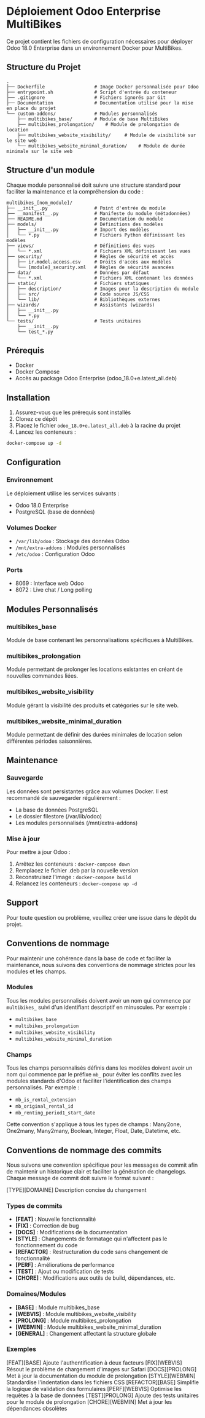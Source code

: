 # Déploiement Odoo Enterprise MultiBikes

Ce projet contient les fichiers de configuration nécessaires pour déployer Odoo 18.0 Enterprise dans un environnement Docker pour MultiBikes.

## Structure du Projet

```
.
├── Dockerfile                  # Image Docker personnalisée pour Odoo
├── entrypoint.sh               # Script d'entrée du conteneur
├── .gitignore                  # Fichiers ignorés par Git
├── Documentation               # Documentation utilisé pour la mise en place du projet
└── custom-addons/              # Modules personnalisés
    ├── multibikes_base/        # Module de base MultiBikes
    ├── multibikes_prolongation/    # Module de prolongation de location
    ├── multibikes_website_visibility/     # Module de visibilité sur le site web
    └── multibikes_website_minimal_duration/    # Module de durée minimale sur le site web
```

## Structure d'un module

Chaque module personnalisé doit suivre une structure standard pour faciliter la maintenance et la compréhension du code :

```
multibikes_[nom_module]/
├── __init__.py                 # Point d'entrée du module
├── __manifest__.py             # Manifeste du module (métadonnées)
├── README.md                   # Documentation du module
├── models/                     # Définitions des modèles
│   ├── __init__.py             # Import des modèles
│   └── *.py                    # Fichiers Python définissant les modèles
├── views/                      # Définitions des vues
│   └── *.xml                   # Fichiers XML définissant les vues
├── security/                   # Règles de sécurité et accès
│   ├── ir.model.access.csv     # Droits d'accès aux modèles
│   └── [module]_security.xml   # Règles de sécurité avancées
├── data/                       # Données par défaut
│   └── *.xml                   # Fichiers XML contenant les données
├── static/                     # Fichiers statiques
│   ├── description/            # Images pour la description du module
│   ├── src/                    # Code source JS/CSS
│   └── lib/                    # Bibliothèques externes
├── wizards/                    # Assistants (wizards)
│   ├── __init__.py
│   └── *.py
└── tests/                      # Tests unitaires
    ├── __init__.py
    └── test_*.py
```

## Prérequis

- Docker
- Docker Compose
- Accès au package Odoo Enterprise (odoo_18.0+e.latest_all.deb)

## Installation

1. Assurez-vous que les prérequis sont installés
2. Clonez ce dépôt
3. Placez le fichier `odoo_18.0+e.latest_all.deb` à la racine du projet
4. Lancez les conteneurs :

```bash
docker-compose up -d
```

## Configuration

### Environnement

Le déploiement utilise les services suivants :
- Odoo 18.0 Enterprise
- PostgreSQL (base de données)

### Volumes Docker

- `/var/lib/odoo` : Stockage des données Odoo
- `/mnt/extra-addons` : Modules personnalisés
- `/etc/odoo` : Configuration Odoo

### Ports

- 8069 : Interface web Odoo
- 8072 : Live chat / Long polling

## Modules Personnalisés

### multibikes_base

Module de base contenant les personnalisations spécifiques à MultiBikes.

### multibikes_prolongation

Module permettant de prolonger les locations existantes en créant de nouvelles commandes liées.

### multibikes_website_visibility

Module gérant la visibilité des produits et catégories sur le site web.

### multibikes_website_minimal_duration

Module permettant de définir des durées minimales de location selon différentes périodes saisonnières.

## Maintenance

### Sauvegarde

Les données sont persistantes grâce aux volumes Docker. Il est recommandé de sauvegarder régulièrement :
- La base de données PostgreSQL
- Le dossier filestore (/var/lib/odoo)
- Les modules personnalisés (/mnt/extra-addons)

### Mise à jour

Pour mettre à jour Odoo :

1. Arrêtez les conteneurs : `docker-compose down`
2. Remplacez le fichier .deb par la nouvelle version
3. Reconstruisez l'image : `docker-compose build`
4. Relancez les conteneurs : `docker-compose up -d`

## Support

Pour toute question ou problème, veuillez créer une issue dans le dépôt du projet.

## Conventions de nommage

Pour maintenir une cohérence dans la base de code et faciliter la maintenance, nous suivons des conventions de nommage strictes pour les modules et les champs.

### Modules

Tous les modules personnalisés doivent avoir un nom qui commence par `multibikes_` suivi d'un identifiant descriptif en minuscules. Par exemple :
- `multibikes_base`
- `multibikes_prolongation`
- `multibikes_website_visibility`
- `multibikes_website_minimal_duration`

### Champs

Tous les champs personnalisés définis dans les modèles doivent avoir un nom qui commence par le préfixe `mb_` pour éviter les conflits avec les modules standards d'Odoo et faciliter l'identification des champs personnalisés. Par exemple :
- `mb_is_rental_extension`
- `mb_original_rental_id`
- `mb_renting_period1_start_date`

Cette convention s'applique à tous les types de champs : Many2one, One2many, Many2many, Boolean, Integer, Float, Date, Datetime, etc.

## Conventions de nommage des commits

Nous suivons une convention spécifique pour les messages de commit afin de maintenir un historique clair et faciliter la génération de changelogs. Chaque message de commit doit suivre le format suivant :

[TYPE][DOMAINE] Description concise du changement


### Types de commits
- **[FEAT]** : Nouvelle fonctionnalité
- **[FIX]** : Correction de bug
- **[DOCS]** : Modifications de la documentation
- **[STYLE]** : Changements de formatage qui n'affectent pas le fonctionnement du code
- **[REFACTOR]** : Restructuration du code sans changement de fonctionnalité
- **[PERF]** : Améliorations de performance
- **[TEST]** : Ajout ou modification de tests
- **[CHORE]** : Modifications aux outils de build, dépendances, etc.

### Domaines/Modules
- **[BASE]** : Module multibikes_base
- **[WEBVIS]** : Module multibikes_website_visibility
- **[PROLONG]** : Module multibikes_prolongation
- **[WEBMIN]** : Module multibikes_website_minimal_duration
- **[GENERAL]** : Changement affectant la structure globale

### Exemples

[FEAT][BASE] Ajoute l'authentification à deux facteurs
[FIX][WEBVIS] Résout le problème de chargement d'images sur Safari
[DOCS][PROLONG] Met à jour la documentation du module de prolongation
[STYLE][WEBMIN] Standardise l'indentation dans les fichiers CSS
[REFACTOR][BASE] Simplifie la logique de validation des formulaires
[PERF][WEBVIS] Optimise les requêtes à la base de données
[TEST][PROLONG] Ajoute des tests unitaires pour le module de prolongation
[CHORE][WEBMIN] Met à jour les dépendances obsolètes